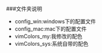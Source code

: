 ###文件夹说明
+ config_win:windows下的配置文件
+ config_mac:mac下的配置文件
+ vimColors_my:我修改的配色
+ vimColors_sys:系统自带的配色